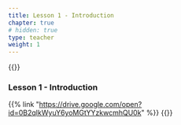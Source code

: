 ```yaml
---
title: Lesson 1 - Introduction 
chapter: true
# hidden: true
type: teacher
weight: 1
---
```

{{<teacher>}}
### Lesson 1 - Introduction

{{% link "https://drive.google.com/open?id=0B2qIkWyuY6yoMGtYYzkwcmhQU0k" %}}
{{</teacher>}}